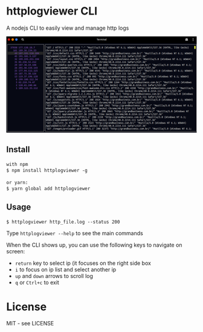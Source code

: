# httplogviewer CLI

A nodejs CLI to easily view and manage http logs

![](/cli.png)

## Install

```shell
with npm
$ npm install httplogviewer -g

or yarn:
$ yarn global add httplogviewer
```

## Usage

```shell
$ httplogviewer http_file.log --status 200
```

Type `httplogviewer --help` to see the main commands

When the CLI shows up, you can use the following keys to navigate on screen:

- `return` key to select ip (it focuses on the right side box
- `i` to focus on ip list and select another ip
- `up` and `down` arrows to scroll log
- `q` or `Ctrl+c` to exit

# License

MIT - see LICENSE

